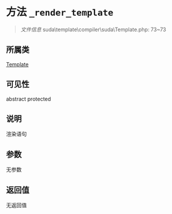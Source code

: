 # 方法 `_render_template`

> *文件信息* suda\template\compiler\suda\Template.php: 73~73

## 所属类 

[Template](../Template.md)

## 可见性

abstract protected 

## 说明

渲染语句

## 参数


无参数


## 返回值

无返回值
